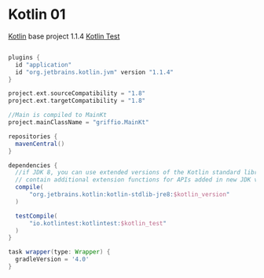 # Kotlin 01

[Kotlin](https://kotlinlang.org/) base project 1.1.4
[Kotlin Test](https://github.com/kotlintest/kotlintest)

~~~ groovy

plugins {
  id "application"
  id "org.jetbrains.kotlin.jvm" version "1.1.4"
}

project.ext.sourceCompatibility = "1.8"
project.ext.targetCompatibility = "1.8"

//Main is compiled to MainKt
project.mainClassName = "griffio.MainKt"

repositories {
  mavenCentral()
}

dependencies {
  //if JDK 8, you can use extended versions of the Kotlin standard library which
  // contain additional extension functions for APIs added in new JDK versions.
  compile(
      "org.jetbrains.kotlin:kotlin-stdlib-jre8:$kotlin_version"
  )

  testCompile(
      "io.kotlintest:kotlintest:$kotlin_test"
  )
}

task wrapper(type: Wrapper) {
  gradleVersion = '4.0'
}

~~~
